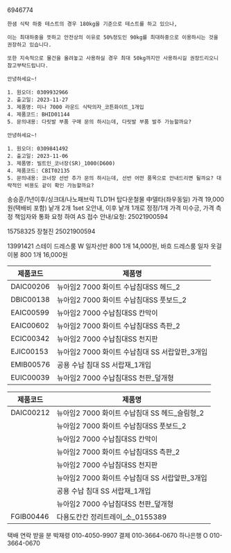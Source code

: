 6946774
```
한샘 식탁 하중 테스트의 경우 180kg을 기준으로 테스트를 하고 있으나,

이는 최대하중을 뜻하고 안전상의 이유로 50%정도인 90kg를 최대하중으로 이용하시는 것을 권장하고 있습니다.

또한 지속적으로 물건을 올려놓고 사용하실 경우 최대 50kg까지만 사용하시길 권장드리오니 참고부탁드립니다.
```

```
안녕하세요~!

1. 원오더: 0309932966
2. 출고일: 2023-11-27
3. 제품명: 미나 7000 라운드 식탁의자_코튼화이트_1개입
4. 제품코드: BHID01144
5. 문의내용: 다릿발 부품 구매 문의 하시는데, 다릿발 부품 발주 가능할까요?
```

```
안녕하세요~!

1. 원오더: 0309841492
2. 출고일: 2023-11-06
3. 제품명: 빌트인_코너장(SR)_1000(D600)
4. 제품코드: CBIT02135
5. 문의내용: 코너장 선반 추가 문의 하시는데, 선반 어떤 품목으로 안내드리면 될까요? 대략적인 비용도 같이 확인 가능할까요?
```


송승훈/1년이후/싱크대/나노패브릭 TLD1H 탑다운철물 中델타(좌우동일)  가격 19,000원(택배비 포함) 낱개 2개 1set 오안내, 이후 낱개 1개로 정정/1개 가격 미수긍, 가격 측정 책임자와 통화 요청 하여 AS 접수 안내/요청: 25021900594


15758325 장철진 25021900594


13991421
스테이 드레스룸 W 일자선반 800 1개 14,000원, 바흐 드레스룸 일자 옷걸이봉 800 1개 16,000원


| 제품코드      | 제품명                            |
|-----------|--------------------------------|
| DAIC00206 | 뉴아임2 7000 화이트 수납침대SS 헤드_2      |
| DBIC00138 | 뉴아임2 7000 화이트 수납침대SS 풋보드_2     |
| EAIC00599 | 뉴아임2 7000 수납침대SS 칸막이           |
| EAIC00602 | 뉴아임2 7000 화이트 수납침대SS 측판_2      |
| ECIC00342 | 뉴아임2 7000 수납침대SS 천지판           |
| EJIC00153 | 뉴아임2 7000 화이트 수납침대 SS 서랍앞판_3개입 |
| EMIB00576 | 공용 수납 침대 SS 서랍재_1개입            |
| EUIC00039 | 뉴아임2 7000 수납침대SS 천판_덮개형        |



| 제품코드      | 제품명                            |
|-----------|--------------------------------|
| DAIC00212 | 뉴아임2 7000 화이트 수납침대 SS 헤드_슬림형_2 |
|           | 뉴아임2 7000 화이트 수납침대SS 풋보드_2     |
|           | 뉴아임2 7000 수납침대SS 칸막이           |
|           | 뉴아임2 7000 화이트 수납침대SS 측판_2      |
|           | 뉴아임2 7000 수납침대SS 천지판           |
|           | 뉴아임2 7000 화이트 수납침대 SS 서랍앞판_3개입 |
|           | 공용 수납 침대 SS 서랍재_1개입            |
|           | 뉴아임2 7000 수납침대SS 천판_덮개형        |
| FGIB00446 | 다용도칸칸 정리트레이_소_0155389          |


택배 연락 받을 분 박재령 010-4050-9907
결제  010-3664-0670
하나은행
O 010-3664-0670